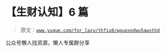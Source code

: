 # 【生财认知】6 篇

> 原文：[`www.yuque.com/for_lazy/thfiu8/wguoxodwu5awsthd`](https://www.yuque.com/for_lazy/thfiu8/wguoxodwu5awsthd)

<ne-p id="u2decb482" data-lake-id="u2decb482"><ne-text id="u0d0bc042">公众号懒人找资源，懒人专属群分享</ne-text></ne-p>